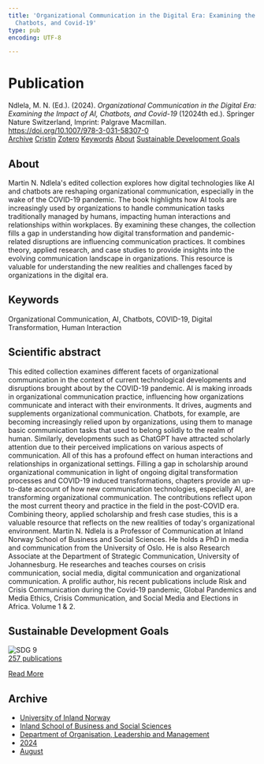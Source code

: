 ```yaml
---
title: 'Organizational Communication in the Digital Era: Examining the Impact of AI,
  Chatbots, and Covid-19'
type: pub
encoding: UTF-8

---
```

<h1>Publication</h1>
<article id="csl-bib-container-EGEU4LK8" class="csl-bib-container">
  <div class="csl-bib-body"> <div class="csl-entry">Ndlela, M. N. (Ed.). (2024). <i>Organizational Communication in the Digital Era: Examining the Impact of AI, Chatbots, and Covid-19</i> (12024th ed.). Springer Nature Switzerland, Imprint: Palgrave Macmillan. <a href="https://doi.org/10.1007/978-3-031-58307-0">https://doi.org/10.1007/978-3-031-58307-0</a></div> </div>
  <div class="csl-bib-buttons">
    <a href="#taxonomy-article-EGEU4LK8" alt="archive" class="csl-bib-button">Archive</a>
    <a href="https://app.cristin.no/results/show.jsf?id=2285231" alt="Cristin" class="csl-bib-button">Cristin</a>
    <a href="http://zotero.org/groups/5881554/items/EGEU4LK8" alt="Zotero" class="csl-bib-button">Zotero</a>
    <a href="#keywords-article-EGEU4LK8" alt="keywords" class="csl-bib-button">Keywords</a>
    <a href="#about-article-EGEU4LK8" alt="about_pub" class="csl-bib-button">About</a>
    <a href="#sdg-article-EGEU4LK8" alt="sdg" class="csl-bib-button">Sustainable Development Goals</a>
  </div>
  <div id="csl-bib-meta-container-EGEU4LK8"></div>
</article>
<div id="csl-bib-meta-EGEU4LK8" class="csl-bib-meta">
  <article id="about-article-EGEU4LK8" class="about_pub-article">
    <h1>About</h1>
    Martin N. Ndlela's edited collection explores how digital technologies like AI and chatbots are reshaping organizational communication, especially in the wake of the COVID-19 pandemic. The book highlights how AI tools are increasingly used by organizations to handle communication tasks traditionally managed by humans, impacting human interactions and relationships within workplaces. By examining these changes, the collection fills a gap in understanding how digital transformation and pandemic-related disruptions are influencing communication practices. It combines theory, applied research, and case studies to provide insights into the evolving communication landscape in organizations. This resource is valuable for understanding the new realities and challenges faced by organizations in the digital era.
  </article>
  <article id="keywords-article-EGEU4LK8" class="keywords-article">
    <h1>Keywords</h1>
    Organizational Communication, AI, Chatbots, COVID-19, Digital Transformation, Human Interaction
  </article>
  <article id="abstract-article-EGEU4LK8" class="abstract-article">
    <h1>Scientific abstract</h1>
    This edited collection examines different facets of organizational communication in the context of current technological developments and disruptions brought about by the COVID-19 pandemic. AI is making inroads in organizational communication practice, influencing how organizations communicate and interact with their environments. It drives, augments and supplements organizational communication. Chatbots, for example, are becoming increasingly relied upon by organizations, using them to manage basic communication tasks that used to belong solidly to the realm of human. Similarly, developments such as ChatGPT have attracted scholarly attention due to their perceived implications on various aspects of communication. All of this has a profound effect on human interactions and relationships in organizational settings. Filling a gap in scholarship around organizational communication in light of ongoing digital transformation processes and COVID-19 induced transformations, chapters provide an up-to-date account of how new communication technologies, especially AI, are transforming organizational communication. The contributions reflect upon the most current theory and practice in the field in the post-COVID era. Combining theory, applied scholarship and fresh case studies, this is a valuable resource that reflects on the new realities of today's organizational environment. Martin N. Ndlela is a Professor of Communication at Inland Norway School of Business and Social Sciences. He holds a PhD in media and communication from the University of Oslo. He is also Research Associate at the Department of Strategic Communication, University of Johannesburg. He researches and teaches courses on crisis communication, social media, digital communication and organizational communication. A prolific author, his recent publications include Risk and Crisis Communication during the Covid-19 pandemic, Global Pandemics and Media Ethics, Crisis Communication, and Social Media and Elections in Africa. Volume 1 & 2.
  </article>
  <article id="sdg-article-EGEU4LK8" class="sdg-article">
    <h1>Sustainable Development Goals</h1>
    <div class="sdg-container"><div id="sdg9" class="sdg">
        <img src="{{< params subfolder >}}images/sdg/sdg09_en.png" class="image" alt="SDG 9">
        <div class="sdg-overlay">
          <a href="/en/archive/?key=?sdg=9#archive" class="sdg-publication-count"><span>257</span> publications</a>
          <p><a href="https://sdgs.un.org/goals/goal9" class="sdg-read-more">Read More</a></p>
        </div>
      </div></div>
  </article>
  <article id="taxonomy-article-EGEU4LK8" class="taxonomy-article">
    <h1>Archive</h1>
    <ul>
      <li>
        <a href="/en/archive/?key=3DCRN523">University of Inland Norway</a>
      </li>
      <li>
        <a href="/en/archive/?key=DU8Q9LN9">Inland School of Business and Social Sciences</a>
      </li>
      <li>
        <a href="/en/archive/?key=4LUWR3ZM">Department of Organisation, Leadership and Management</a>
      </li>
      <li>
        <a href="/en/archive/?key=TY5PNNUR">2024</a>
      </li>
      <li>
        <a href="/en/archive/?key=ET4CH6PS">August</a>
      </li>
    </ul>
  </article>
</div>
